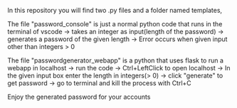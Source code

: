 In this repository you will find two .py files and a folder named templates,

The file "password_console" is just a normal python code that runs in the terminal of vscode
-> takes an integer as input(length of the password)
-> generates a password of the given length
-> Error occurs when given input other than integers > 0

The file "passwordgenerator_webapp" is a python that uses flask to run a webapp in localhost 
-> run the code
-> Ctrl+LeftClick to open localhost
-> In the given input box enter the length in integers(> 0)
-> click "generate" to get password
-> go to terminal and kill the process with Ctrl+C


Enjoy the generated password for your accounts
